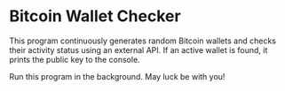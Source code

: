 # Bitcoin Wallet Checker

This program continuously generates random Bitcoin wallets and checks their activity status using an external API. If an active wallet is found, it prints the public key to the console.

Run this program in the background. May luck be with you!
